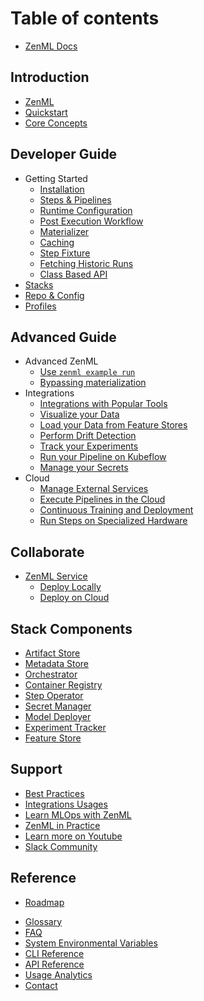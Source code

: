 # Table of contents

* [ZenML Docs](index.md)

## Introduction

* [ZenML](introduction/whats_zenml.md)
* [Quickstart](introduction/quickstart-guide.md)
* [Core Concepts](introduction/core-concepts.md)

## Developer Guide

* Getting Started
  * [Installation](developer-guide/installation.md)
  * [Steps & Pipelines](developer-guide/steps-and-pipelines.md)
  * [Runtime Configuration](developer-guide/runtime-configuration.md)
  * [Post Execution Workflow](developer-guide/post-execution-workflow.md)
  * [Materializer](developer-guide/materializer.md)
  * [Caching](developer-guide/caching.md)
  * [Step Fixture](developer-guide/step-fixtures.md)
  * [Fetching Historic Runs](developer-guide/fetching-historic-runs.md)
  * [Class Based API](developer-guide/class-based-api.md)
* [Stacks]()
* [Repo & Config](developer-guide/repo-and-config.md)
* [Profiles](developer-guide/profiles.md)

## Advanced Guide

* Advanced ZenML
  * [Use `zenml example run`](advanced_guide/zenml-example-cli.md)
  * [Bypassing materialization](advanced_guide/skip-materialization.md)
* Integrations
  * [Integrations with Popular Tools](advanced_guide/integrations.md)
  * [Visualize your Data](advanced_guide/explore_data.md)
  * [Load your Data from Feature Stores](advanced_guide/feature-store.md)
  * [Perform Drift Detection](advanced_guide/drift_detection.md)
  * [Track your Experiments](advanced_guide/experiment_tracking.md)
  * [Run your Pipeline on Kubeflow](advanced_guide/run_on_kubeflow.md)
  * [Manage your Secrets](advanced_guide/secrets.md)
* Cloud
  * [Manage External Services](advanced_guide/services.md)
  * [Execute Pipelines in the Cloud](advanced_guide/guide-aws-gcp-azure.md)
  * [Continuous Training and Deployment](advanced_guide/continuous-training-and-deployment.md)
  * [Run Steps on Specialized Hardware](advanced_guide/step-operators.md)


## Collaborate

* [ZenML Service]()
  * [Deploy Locally]()
  * [Deploy on Cloud]()

## Stack Components

* [Artifact Store](stack_components/artifact_store.md)
* [Metadata Store](stack_components/metadata_store.md)
* [Orchestrator](stack_components/orchestrator.md)
* [Container Registry](stack_components/container_registry.md)
* [Step Operator](stack_components/step_operator.md)
* [Secret Manager](stack_components/secrets_manager.md)
* [Model Deployer](stack_components/model_deployer.md)
* [Experiment Tracker](stack_components/experiment_tracker.md)
* [Feature Store](stack_components/feature-store.md)

## Support

- [Best Practices](support/best-practices.md)
- [Integrations Usages](https://github.com/zenml-io/zenml/tree/main/examples)
- [Learn MLOps with ZenML](https://github.com/zenml-io/zenbytes)
- [ZenML in Practice](https://github.com/zenml-io/zenfiles)
- [Learn more on Youtube](https://www.youtube.com/channel/UCi79n61eV2sVyYxJOqk_bMw)
- [Slack Community](https://zenml.io/slack-invite/)

## Reference

* [Roadmap](https://zenml.io/roadmap)
- [Glossary](reference/glossary.md)
- [FAQ](reference/faq.md)
- [System Environmental Variables](reference/system-env.md)
- [CLI Reference](https://apidocs.zenml.io/latest/cli/)
- [API Reference](https://apidocs.zenml.io/latest/)
- [Usage Analytics](reference/usage-analytics.md)
- [Contact](reference/contact.md)

